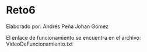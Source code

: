 # Reto6
Elaborado por:
Andrés Peña
Johan Gómez

El enlace de funcionamiento se encuentra en el archivo: VideoDeFuncionamiento.txt
